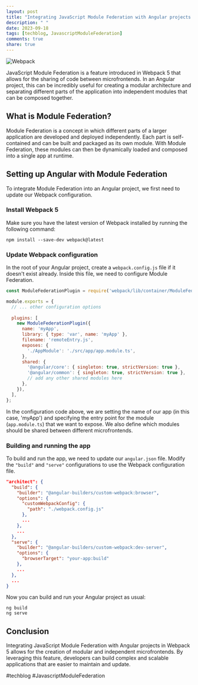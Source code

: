 ```yaml
---
layout: post
title: "Integrating JavaScript Module Federation with Angular projects in Webpack 5"
description: " "
date: 2023-09-18
tags: [techblog, JavascriptModuleFederation]
comments: true
share: true
---
```


![Webpack](https://miro.medium.com/max/1280/1*oPFJHXl3Mt4VvbaUblRsQg.png)

JavaScript Module Federation is a feature introduced in Webpack 5 that allows for the sharing of code between microfrontends. In an Angular project, this can be incredibly useful for creating a modular architecture and separating different parts of the application into independent modules that can be composed together.

## What is Module Federation?

Module Federation is a concept in which different parts of a larger application are developed and deployed independently. Each part is self-contained and can be built and packaged as its own module. With Module Federation, these modules can then be dynamically loaded and composed into a single app at runtime.

## Setting up Angular with Module Federation

To integrate Module Federation into an Angular project, we first need to update our Webpack configuration.

### Install Webpack 5

Make sure you have the latest version of Webpack installed by running the following command:

```shell
npm install --save-dev webpack@latest
```

### Update Webpack configuration

In the root of your Angular project, create a `webpack.config.js` file if it doesn't exist already. Inside this file, we need to configure Module Federation.

```javascript
const ModuleFederationPlugin = require('webpack/lib/container/ModuleFederationPlugin');

module.exports = {
  // ... other configuration options
  
  plugins: [
    new ModuleFederationPlugin({
      name: 'myApp',
      library: { type: 'var', name: 'myApp' },
      filename: 'remoteEntry.js',
      exposes: {
        './AppModule': './src/app/app.module.ts',
      },
      shared: {
        '@angular/core': { singleton: true, strictVersion: true },
        '@angular/common': { singleton: true, strictVersion: true },
        // add any other shared modules here
      },
    }),
  ],
};
```

In the configuration code above, we are setting the name of our app (in this case, 'myApp') and specifying the entry point for the module (`app.module.ts`) that we want to expose. We also define which modules should be shared between different microfrontends.

### Building and running the app

To build and run the app, we need to update our `angular.json` file. Modify the `"build"` and `"serve"` configurations to use the Webpack configuration file.

```json
"architect": {
  "build": {
    "builder": "@angular-builders/custom-webpack:browser",
    "options": {
      "customWebpackConfig": {
        "path": "./webpack.config.js"
      },
      ...
    },
    ...
  },
  "serve": {
    "builder": "@angular-builders/custom-webpack:dev-server",
    "options": {
      "browserTarget": "your-app:build"
    },
    ...
  },
  ...
}
```

Now you can build and run your Angular project as usual:

```shell
ng build
ng serve
```

## Conclusion

Integrating JavaScript Module Federation with Angular projects in Webpack 5 allows for the creation of modular and independent microfrontends. By leveraging this feature, developers can build complex and scalable applications that are easier to maintain and update.

#techblog #JavascriptModuleFederation